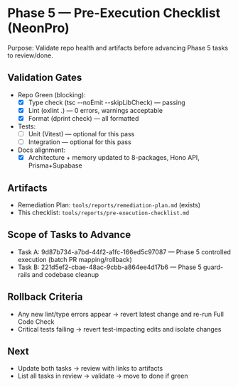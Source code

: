 # Phase 5 — Pre-Execution Checklist (NeonPro)

Purpose: Validate repo health and artifacts before advancing Phase 5 tasks to review/done.

## Validation Gates
- Repo Green (blocking):
  - [x] Type check (tsc --noEmit --skipLibCheck) — passing
  - [x] Lint (oxlint .) — 0 errors, warnings acceptable
  - [x] Format (dprint check) — all formatted
- Tests:
  - [ ] Unit (Vitest) — optional for this pass
  - [ ] Integration — optional for this pass
- Docs alignment:
  - [x] Architecture + memory updated to 8-packages, Hono API, Prisma+Supabase

## Artifacts
- Remediation Plan: `tools/reports/remediation-plan.md` (exists)
- This checklist: `tools/reports/pre-execution-checklist.md`

## Scope of Tasks to Advance
- Task A: 9d87b734-a7bd-44f2-a1fc-166ed5c97087 — Phase 5 controlled execution (batch PR mapping/rollback)
- Task B: 221d5ef2-cbae-48ac-9cbb-a864ee4d17b6 — Phase 5 guard-rails and codebase cleanup

## Rollback Criteria
- Any new lint/type errors appear → revert latest change and re-run Full Code Check
- Critical tests failing → revert test-impacting edits and isolate changes

## Next
- Update both tasks → review with links to artifacts
- List all tasks in review → validate → move to done if green
